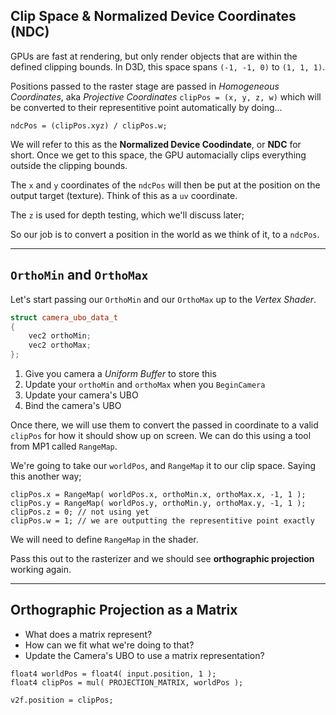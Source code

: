 ## Clip Space & Normalized Device Coordinates (NDC)

GPUs are fast at rendering, but only render objects that are within the defined clipping 
bounds.  In D3D, this space spans `(-1, -1, 0)` to `(1, 1, 1)`. 

Positions passed to the raster stage are passed in *Homogeneous Coordinates*, aka *Projective Coordinates* `clipPos = (x, y, z, w)` which will be converted to their 
representitive point automatically by doing...

`ndcPos = (clipPos.xyz) / clipPos.w;` 

We will refer to this as the **Normalized Device Coodindate**, or **NDC** for short.  Once
we get to this space, the GPU automacially clips everything outside the clipping bounds.

The `x` and `y` coordinates of the `ndcPos` will then be put at the position 
on the output target (texture).  Think of this as a `uv` coordinate. 

The `z` is used for depth testing, which we'll discuss later; 

So our job is to convert a position in the world as we think of it, to a `ndcPos`.

------

## `OrthoMin` and `OrthoMax`

Let's start passing our `OrthoMin` and our `OrthoMax` up to the *Vertex Shader*.  

```cpp
struct camera_ubo_data_t
{
	vec2 orthoMin; 
	vec2 orthoMax; 
};
```

1. Give you camera a *Uniform Buffer* to store this
2. Update your `orthoMin` and `orthoMax` when you `BeginCamera`
3. Update your camera's UBO
4. Bind the camera's UBO 

Once there, we will use them to convert the passed in coordinate to a valid `clipPos` for how it should show up on screen.  We can do this using a tool from MP1 called `RangeMap`. 

We're going to take our `worldPos`, and `RangeMap` it to our clip space.  Saying this another way;

```
clipPos.x = RangeMap( worldPos.x, orthoMin.x, orthoMax.x, -1, 1 );   
clipPos.y = RangeMap( worldPos.y, orthoMin.y, orthoMax.y, -1, 1 );
clipPos.z = 0; // not using yet
clipPos.w = 1; // we are outputting the representitive point exactly
```

We will need to define `RangeMap` in the shader.

Pass this out to the rasterizer and we should see **orthographic projection** working again. 

------

## Orthographic Projection as a Matrix

- What does a matrix represent?
- How can we fit what we're doing to that?
- Update the Camera's UBO to use a matrix representation?

```hlsl 
float4 worldPos = float4( input.position, 1 ); 
float4 clipPos = mul( PROJECTION_MATRIX, worldPos ); 

v2f.position = clipPos; 
```